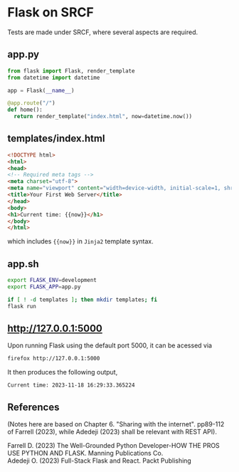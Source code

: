 # Flask on SRCF

Tests are made under SRCF, where several aspects are required.

## app.py

```python
from flask import Flask, render_template
from datetime import datetime

app = Flask(__name__)

@app.route("/")
def home():
  return render_template("index.html", now=datetime.now())
```

## templates/index.html

```html
<!DOCTYPE html>
<html>
<head>
<!-- Required meta tags -->
<meta charset="utf-8">
<meta name="viewport" content="width=device-width, initial-scale=1, shrink-to-fit=no">
<title>Your First Web Server</title>
</head>
<body>
<h1>Current time: {{now}}</h1>
</body>
</html>
```

which includes `{{now}}` in `Jinja2` template syntax.

## app.sh

```bash
export FLASK_ENV=development
export FLASK_APP=app.py

if [ ! -d templates ]; then mkdir templates; fi
flask run
```

## http://127.0.0.1:5000

Upon running Flask using the default port 5000, it can be acessed via

```bash
firefox http://127.0.0.1:5000
```

It then produces the following output,

```
Current time: 2023-11-18 16:29:33.365224
```

## References

(Notes here are based on Chapter 6. "Sharing with the internet". pp89-112 of Farrell (2023), while Adedeji (2023) shall be relevant with REST API).

Farrell D. (2023) The Well-Grounded Python Developer-HOW THE PROS USE PYTHON AND FLASK. Manning Publications Co.\
Adedeji O. (2023) Full-Stack Flask and React. Packt Publishing
